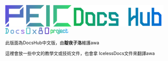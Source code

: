 <img width="600px" src="./Data/DocAttachments.0x80/logo.txt.PEIC-docs-hub.svg"></img>
<img width="200px" src="./Data/DocAttachments.0x80/logo.txt.0x80-docs-text.svg"></img>

此版面為DocsHub中文版，由**靛夜子洛**維護awa

這裡會放一些中文的教學文或技術文件，也會拿 IcelessDocs文件來翻譯awa